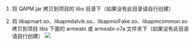 1. 将 QAPM.jar 拷贝到项目的 libs 目录下（如果没有此目录请自行创建）

2. 将 libapmart.so、libapmdalvik.so、libapmioFake.so、libapmcommon.so 拷贝到项目 libs 下面的 armeabi 或 armeabi-v7a 文件夹下（如果没有此目录请自行创建）
![](https://main.qcloudimg.com/raw/3b9257b0da7f008cf767cd5a15b8e8a7.png)